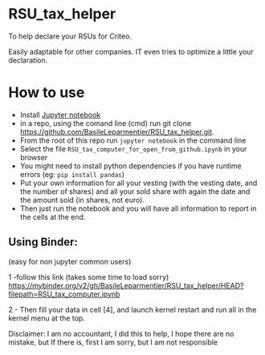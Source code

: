 # RSU_tax_helper
To help declare your RSUs for Criteo.

Easily adaptable for other companies. IT even tries to optimize a little your declaration.

How to use
=========

* Install [Jupyter notebook](https://jupyter.org/install)
* in a repo, using the comand line (cmd) run git clone https://github.com/BasileLeparmentier/RSU_tax_helper.git.
* From the root of this repo run `jupyter notebook` in the command line
* Select the file `RSU_tax_computer_for_open_from_github.ipynb` in your browser
* You might need to install python dependencies if you have runtime errors (eg: `pip install pandas`)
* Put your own information for all your vesting (with the vesting date, and the number of shares) and all your sold share with again the date and the amount sold (in shares, not euro).
* Then just run the notebook and you will have all information to report in the cells at the end.


## Using Binder:
(easy for non jupyter common users)

1 -follow this link (takes some time to load sorry) https://mybinder.org/v2/gh/BasileLeparmentier/RSU_tax_helper/HEAD?filepath=RSU_tax_computer.ipynb

2 - Then fill your data in cell [4], and launch kernel restart and run all in the kernel menu at the top.

Disclaimer: I am no accountant, I did this to help, I hope there are no mistake, but If there is, first I am sorry, but I am not responsible
